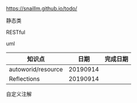 https://snaillm.github.io/todo/

静态类

RESTful

uml

知识点|日期|完成日期
---|---|---|
autoworid/resource|20190914
Reflections|20190914
自定义注解
